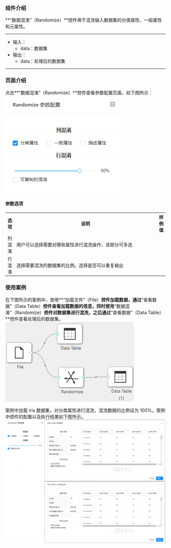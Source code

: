 ### 组件介绍
**“数据混淆”（Randomize）**控件用于混洗输入数据集的分类属性、一般属性和元属性。

<hr/>

- 输入：
  - data：数据集
- 输出：
  - data：处理后的数据集

<hr/>


### 页面介绍
点击**“数据混淆”（Randomize）**控件查看参数配置页面，如下图所示：  
[ ![](/img/aistudio/preprocess/randomize/param.png) ](/img/aistudio/preprocess/randomize/param.png)


#### 参数选项
<table>
  <tr>
    <th>选项</th>
    <th width="650">说明</th>
    <th>样例值</th>
  </tr>
  <tr>
      <td>列混淆</td> 
      <td>
      用户可以选择需要对哪些属性进行混洗操作，该部分可多选
      </td> 
      <td></td>
  </tr>
  <tr>
      <td>行混淆</td> 
      <td>
      选择需要混洗的数据集的比例。选择是否可以重复输出
      </td> 
      <td></td>
  </tr>
</table>

### 使用案例
在下图所示的案例中，使用**“加载文件”（File）**控件加载数据，通过**“查看数据”（Data Table）**控件查看加载数据的信息，同时使用**“数据混淆”（Randomize）**控件对数据集进行混洗，之后通过**“查看数据”（Data Table）**控件查看处理后的数据集。   
[ ![](/img/aistudio/preprocess/randomize/workflow.png) ](/img/aistudio/preprocess/randomize/workflow.png)

案例中加载 iris 数据集，对分类属性进行混洗，混洗数据的比例设为 100%。案例中控件的配置以及执行结果如下图所示。    
[ ![](/img/aistudio/preprocess/randomize/workflow-result.png) ](/img/aistudio/preprocess/randomize/workflow-result.png)